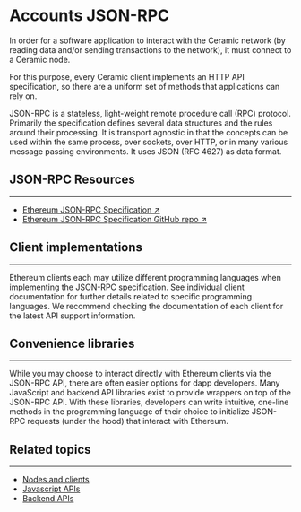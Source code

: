# Accounts JSON-RPC

In order for a software application to interact with the Ceramic network (by reading data and/or sending transactions to the network), it must connect to a Ceramic node.

For this purpose, every Ceramic client implements an HTTP API specification, so there are a uniform set of methods that applications can rely on.

JSON-RPC is a stateless, light-weight remote procedure call (RPC) protocol. Primarily the specification defines several data structures and the rules around their processing. It is transport agnostic in that the concepts can be used within the same process, over sockets, over HTTP, or in many various message passing environments. It uses JSON (RFC 4627) as data format.

## JSON-RPC Resources

---

- [Ethereum JSON-RPC Specification ↗]()
- [Ethereum JSON-RPC Specification GitHub repo ↗]()

## Client implementations

---

Ethereum clients each may utilize different programming languages when implementing the JSON-RPC specification. See individual client documentation for further details related to specific programming languages. We recommend checking the documentation of each client for the latest API support information.

## Convenience libraries

---

While you may choose to interact directly with Ethereum clients via the JSON-RPC API, there are often easier options for dapp developers. Many JavaScript and backend API libraries exist to provide wrappers on top of the JSON-RPC API. With these libraries, developers can write intuitive, one-line methods in the programming language of their choice to initialize JSON-RPC requests (under the hood) that interact with Ethereum.

## Related topics

---

- [Nodes and clients]()
- [Javascript APIs]()
- [Backend APIs]()